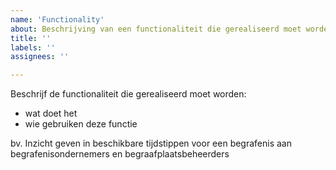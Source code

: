 ```yaml
---
name: 'Functionality'
about: Beschrijving van een functionaliteit die gerealiseerd moet worden
title: ''
labels: ''
assignees: ''

---
```


Beschrijf de functionaliteit die gerealiseerd moet worden:
- wat doet het
- wie gebruiken deze functie


bv. Inzicht geven in beschikbare tijdstippen voor een begrafenis aan begrafenisondernemers en begraafplaatsbeheerders
